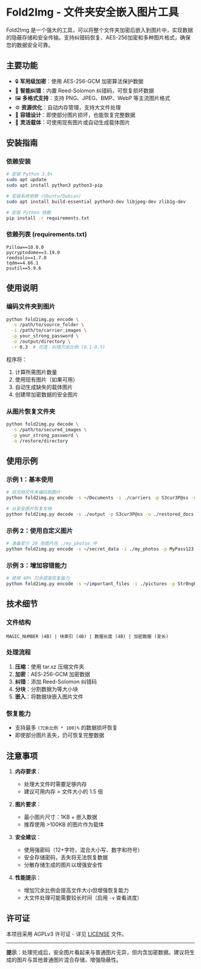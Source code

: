 # Fold2Img - 文件夹安全嵌入图片工具

Fold2Img 是一个强大的工具，可以将整个文件夹加密后嵌入到图片中，实现数据的隐蔽存储和安全传输。支持纠错码恢复、AES-256加密和多种图片格式，确保您的数据安全可靠。

## 主要功能

- 🔒 **军用级加密**：使用 AES-256-GCM 加密算法保护数据
- 🔧 **智能纠错**：内置 Reed-Solomon 纠错码，可恢复损坏数据
- 🖼️ **多格式支持**：支持 PNG、JPEG、BMP、WebP 等主流图片格式
- ⚙️ **资源优化**：自动内存管理，支持大文件处理
- 🔁 **容错设计**：即使部分图片损坏，也能恢复完整数据
- 🧩 **灵活载体**：可使用现有图片或自动生成载体图片

## 安装指南

### 依赖安装

```bash
# 安装 Python 3.8+
sudo apt update
sudo apt install python3 python3-pip

# 安装系统依赖 (Ubuntu/Debian)
sudo apt install build-essential python3-dev libjpeg-dev zlib1g-dev

# 安装 Python 依赖
pip install -r requirements.txt
```

### 依赖列表 (requirements.txt)
```
Pillow==10.0.0
pycryptodome==3.19.0
reedsolo==1.7.0
tqdm==4.66.1
psutil==5.9.6
```

## 使用说明

### 编码文件夹到图片

```bash
python fold2img.py encode \
  -s /path/to/source_folder \
  -i /path/to/carrier_images \
  -p your_strong_password \
  -o /output/directory \
  -r 0.3  # 可选：纠错冗余比例 (0.1-0.5)
```

程序将：
1. 计算所需图片数量
2. 使用现有图片（如果可用）
3. 自动生成缺失的载体图片
4. 创建带加密数据的安全图片

### 从图片恢复文件夹

```bash
python fold2img.py decode \
  -s /path/to/secured_images \
  -p your_strong_password \
  -o /restore/directory
```

## 使用示例

### 示例 1：基本使用
```bash
# 将文档文件夹编码到图片
python fold2img.py encode -s ~/Documents -i ./carriers -p S3cur3P@ss -o ./output

# 从安全图片恢复文档
python fold2img.py decode -s ./output -p S3cur3P@ss -o ./restored_docs
```

### 示例 2：使用自定义图片
```bash
# 准备至少 20 张图片在 ./my_photos 中
python fold2img.py encode -s ~/secret_data -i ./my_photos -p MyPass123 -o ./hidden_data
```

### 示例 3：增加容错能力
```bash
# 使用 40% 冗余提高恢复能力
python fold2img.py encode -s ~/important_files -i ./pictures -p Str0ngP@ss -r 0.4 -o ./protected
```

## 技术细节

### 文件结构
```
MAGIC_NUMBER (4B) | 块索引 (4B) | 数据长度 (4B) | 加密数据 (变长)
```

### 处理流程
1. **压缩**：使用 tar.xz 压缩文件夹
2. **加密**：AES-256-GCM 加密数据
3. **纠错**：添加 Reed-Solomon 纠错码
4. **分块**：分割数据为等大小块
5. **嵌入**：将数据块嵌入图片文件

### 恢复能力
- 支持最多 `(冗余比例 * 100)%` 的数据损坏恢复
- 即使部分图片丢失，仍可恢复完整数据

## 注意事项

1. **内存要求**：
   - 处理大文件时需要足够内存
   - 建议可用内存 > 文件大小的 1.5 倍

2. **图片要求**：
   - 最小图片尺寸：1KB + 嵌入数据
   - 推荐使用 >100KB 的图片作为载体

3. **安全建议**：
   - 使用强密码（12+字符，混合大小写、数字和符号）
   - 安全存储密码，丢失将无法恢复数据
   - 分散存储生成的图片以增强安全性

4. **性能提示**：
   - 增加冗余比例会提高文件大小但增强恢复能力
   - 大文件处理可能需要较长时间（启用 `-v` 查看进度）

## 许可证

本项目采用 AGPLv3 许可证 - 详见 [LICENSE](LICENSE) 文件。

---

**提示**：处理完成后，安全图片看起来与普通图片无异，但内含加密数据。建议将生成的图片与其他普通图片混合存储，增强隐蔽性。
